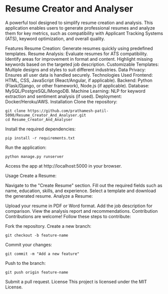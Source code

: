 # Resume Creator and Analyser

A powerful tool designed to simplify resume creation and analysis. This application enables users to generate professional resumes and analyze them for key metrics, such as compatibility with Applicant Tracking Systems (ATS), keyword optimization, and overall quality.

Features
Resume Creation: Generate resumes quickly using predefined templates.
Resume Analysis:
Evaluate resumes for ATS compatibility.
Identify areas for improvement in format and content.
Highlight missing keywords based on the targeted job description.
Customizable Templates: Multiple designs and styles to suit different industries.
Data Privacy: Ensures all user data is handled securely.
Technologies Used
Frontend: HTML, CSS, JavaScript (React/Angular, if applicable).
Backend: Python (Flask/Django, or other framework), Node.js (if applicable).
Database: MySQL/PostgreSQL/MongoDB.
Machine Learning: NLP for keyword extraction and sentiment analysis (if used).
Deployment: Docker/Heroku/AWS.
Installation
Clone the repository:
```
git clone https://github.com/prathamesh-patil-5090/Resume_Creator_And_Analyser.git
cd Resume_Creator_And_Analyser
```
Install the required dependencies:
```
pip install -r requirements.txt
```
Run the application:
```
python manage.py runserver
```
Access the app at http://localhost:5000 in your browser.

Usage
Create a Resume:

Navigate to the "Create Resume" section.
Fill out the required fields such as name, education, skills, and experience.
Select a template and download the generated resume.
Analyze a Resume:

Upload your resume in PDF or Word format.
Add the job description for comparison.
View the analysis report and recommendations.
Contribution
Contributions are welcome! Follow these steps to contribute:

Fork the repository.
Create a new branch:

```
git checkout -b feature-name
```
Commit your changes:
```
git commit -m "Add a new feature"
```
Push to the branch:
```
git push origin feature-name
```
Submit a pull request.
License
This project is licensed under the MIT License.

